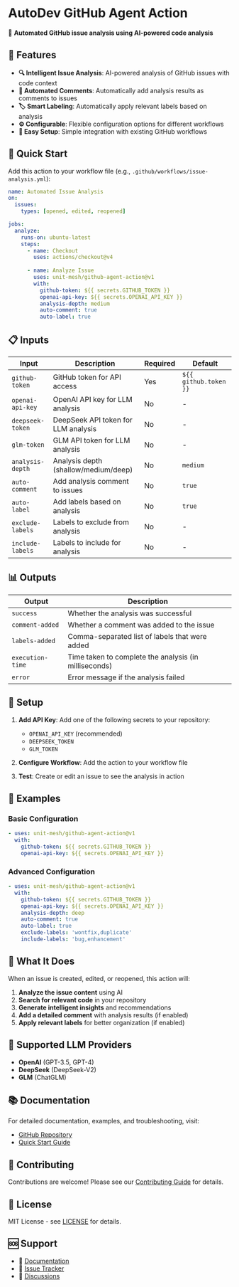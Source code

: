 # AutoDev GitHub Agent Action

🤖 **Automated GitHub issue analysis using AI-powered code analysis**

## 🌟 Features

- **🔍 Intelligent Issue Analysis**: AI-powered analysis of GitHub issues with code context
- **💬 Automated Comments**: Automatically add analysis results as comments to issues
- **🏷️ Smart Labeling**: Automatically apply relevant labels based on analysis
- **⚙️ Configurable**: Flexible configuration options for different workflows
- **🚀 Easy Setup**: Simple integration with existing GitHub workflows

## 🚀 Quick Start

Add this action to your workflow file (e.g., `.github/workflows/issue-analysis.yml`):

```yaml
name: Automated Issue Analysis
on:
  issues:
    types: [opened, edited, reopened]

jobs:
  analyze:
    runs-on: ubuntu-latest
    steps:
      - name: Checkout
        uses: actions/checkout@v4
      
      - name: Analyze Issue
        uses: unit-mesh/github-agent-action@v1
        with:
          github-token: ${{ secrets.GITHUB_TOKEN }}
          openai-api-key: ${{ secrets.OPENAI_API_KEY }}
          analysis-depth: medium
          auto-comment: true
          auto-label: true
```

## 📋 Inputs

| Input | Description | Required | Default |
|-------|-------------|----------|---------|
| `github-token` | GitHub token for API access | Yes | `${{ github.token }}` |
| `openai-api-key` | OpenAI API key for LLM analysis | No | - |
| `deepseek-token` | DeepSeek API token for LLM analysis | No | - |
| `glm-token` | GLM API token for LLM analysis | No | - |
| `analysis-depth` | Analysis depth (shallow/medium/deep) | No | `medium` |
| `auto-comment` | Add analysis comment to issues | No | `true` |
| `auto-label` | Add labels based on analysis | No | `true` |
| `exclude-labels` | Labels to exclude from analysis | No | - |
| `include-labels` | Labels to include for analysis | No | - |

## 📊 Outputs

| Output | Description |
|--------|-------------|
| `success` | Whether the analysis was successful |
| `comment-added` | Whether a comment was added to the issue |
| `labels-added` | Comma-separated list of labels that were added |
| `execution-time` | Time taken to complete the analysis (in milliseconds) |
| `error` | Error message if the analysis failed |

## 🔑 Setup

1. **Add API Key**: Add one of the following secrets to your repository:
   - `OPENAI_API_KEY` (recommended)
   - `DEEPSEEK_TOKEN`
   - `GLM_TOKEN`

2. **Configure Workflow**: Add the action to your workflow file

3. **Test**: Create or edit an issue to see the analysis in action

## 📖 Examples

### Basic Configuration
```yaml
- uses: unit-mesh/github-agent-action@v1
  with:
    github-token: ${{ secrets.GITHUB_TOKEN }}
    openai-api-key: ${{ secrets.OPENAI_API_KEY }}
```

### Advanced Configuration
```yaml
- uses: unit-mesh/github-agent-action@v1
  with:
    github-token: ${{ secrets.GITHUB_TOKEN }}
    openai-api-key: ${{ secrets.OPENAI_API_KEY }}
    analysis-depth: deep
    auto-comment: true
    auto-label: true
    exclude-labels: 'wontfix,duplicate'
    include-labels: 'bug,enhancement'
```

## 🎯 What It Does

When an issue is created, edited, or reopened, this action will:

1. **Analyze the issue content** using AI
2. **Search for relevant code** in your repository
3. **Generate intelligent insights** and recommendations
4. **Add a detailed comment** with analysis results (if enabled)
5. **Apply relevant labels** for better organization (if enabled)

## 🔧 Supported LLM Providers

- **OpenAI** (GPT-3.5, GPT-4)
- **DeepSeek** (DeepSeek-V2)
- **GLM** (ChatGLM)

## 📚 Documentation

For detailed documentation, examples, and troubleshooting, visit:
- [GitHub Repository](https://github.com/unit-mesh/autodev-workbench)
- [Quick Start Guide](https://github.com/unit-mesh/autodev-workbench/blob/master/packages/github-agent-action/QUICK_START.md)

## 🤝 Contributing

Contributions are welcome! Please see our [Contributing Guide](https://github.com/unit-mesh/autodev-workbench/blob/master/CONTRIBUTING.md) for details.

## 📄 License

MIT License - see [LICENSE](LICENSE) for details.

## 🆘 Support

- 📖 [Documentation](https://github.com/unit-mesh/autodev-workbench)
- 🐛 [Issue Tracker](https://github.com/unit-mesh/autodev-workbench/issues)
- 💬 [Discussions](https://github.com/unit-mesh/autodev-workbench/discussions)
